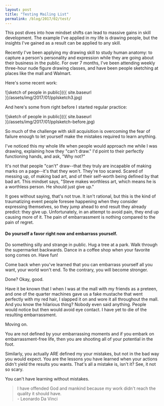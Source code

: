 ```yaml
---
layout: post
title: "Testing Mailing List"
permalink: /blog/2017/02/test/
---
```


This post dives into how mindset shifts can lead to massive gains in skill development. The example I've applied in my life is drawing people, but the insights I've gained as a result can be applied to any skill.

Recently I've been applying my drawing skill to study human anatomy: to capture a person's personality and expression while they are going about their business in the public. For over 7 months, I've been attending weekly three-hour nude figure drawing classes, and have been people sketching at places like the mall and Walmart. 

Here's some recent work:
  
![sketch of people in public]({{ site.baseurl }}/assets/img/2017/01/pplsketch3.jpg)  <!--more-->

And here's some from right before I started regular practice: 

![sketch of people in public]({{ site.baseurl }}/assets/img/2017/01/pplsketch-before.jpg)


So much of the challenge with skill acquisition is overcoming the fear of failure enough to let yourself make the mistakes required to learn anything.

I've noticed this my whole life when people would approach me while I was drawing, explaining how they "can't draw." I'd point to their perfectly functioning hands, and ask, "Why not?"

It's not that people "can't" draw--that they truly are incapable of making marks on a page--it's that they won't. They're too scared. 
Scared of messing up, of making bad art, and of their self-worth being defined by that bad art. This mindset says, "Steve makes worthless art, which means he is a worthless person. He should just give up." 

It goes without saying, that's not true. It isn't rational, but this is the kind of traumatizing event people foresee happening when they consider expressing themselves, so they jump ahead to end result they already predict: they give up. 
Unfortunately, in an attempt to avoid pain, they end up causing more of it. The pain of embarrassment is nothing compared to the pain of regret. 

#### Do yourself a favor right now and embarrass yourself. 
Do something silly and strange in public. Hug a tree at a park. Walk through the supermarket backwards. Dance in a coffee shop when your favorite song comes on. Have fun!

Come back when you've learned that you can embarrass yourself all you want, your world won't end. To the contrary, you will become stronger. 

Done? 
Okay, good.

<p class="sidenote">
Have it be known that I when I was at the mall with my friends as a preteen, and one of the quarter machines gave us a fake mustache that went perfectly with my red hair, I slapped it on and wore it all throughout the mall.
And you know the hilarious thing? Nobody even said anything. People would notice but then would avoid eye contact.
I have yet to die of the resulting embarrassment.
</p>

Moving on.

You are not defined by your embarrassing moments and if you embark on embarrassment-free life, then you are shooting all of your potential in the foot. 

Similarly, you actually ARE defined my your mistakes, but not in the bad way you would expect. You are the lessons you have learned when your actions didn't yield the results you wants. That's all a mistake is, isn't it? See, it not so scary. 

You can't have learning without mistakes. 

<blockquote>
I have offended God and mankind because my work didn't reach the quality it should have. 
<footer>- Leonardo Da Vinci</footer>
</blockquote>